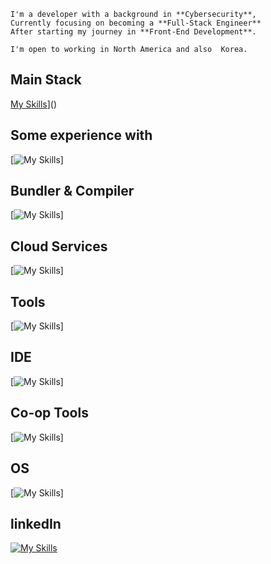 ```
I'm a developer with a background in **Cybersecurity**,
Currently focusing on becoming a **Full-Stack Engineer**
After starting my journey in **Front-End Development**.

I'm open to working in North America and also  Korea.

```

##  Main Stack
[My Skills](https://skillicons.dev/icons?i=react,nextjs,html,css,js,nodejs,express,mysql)]()

## Some experience with
[![My Skills](https://skillicons.dev/icons?i=haskell,sequelize)]

##  Bundler & Compiler
[![My Skills](https://skillicons.dev/icons?i=vite,babel)]

##  Cloud Services
[![My Skills](https://skillicons.dev/icons?i=aws,vercel)]

##  Tools
[![My Skills](https://skillicons.dev/icons?i=docker,figma,postman,vim)]

##  IDE
[![My Skills](https://skillicons.dev/icons?i=webstorm,vscode)]

##  Co-op Tools
[![My Skills](https://skillicons.dev/icons?i=notion,git,github)]

##  OS
[![My Skills](https://skillicons.dev/icons?i=windows,linux,kali,ubuntu)]

## linkedIn
[![My Skills](https://skillicons.dev/icons?i=linkedin)](https://www.linkedin.com/in/jaden-choi-16a541227/) 


<!--
**JadenMeister/jadenMeister** is a ✨ _special_ ✨ repository because its `README.md` (this file) appears on your GitHub profile.

Here are some ideas to get you started:

- 🔭 I’m currently working on ...
- 🌱 I’m currently learning ...
- 👯 I’m looking to collaborate on ...
- 🤔 I’m looking for help with ...
- 💬 Ask me about ...
- 📫 How to reach me: ...
- 😄 Pronouns: ...
- ⚡ Fun fact: ...
-->
